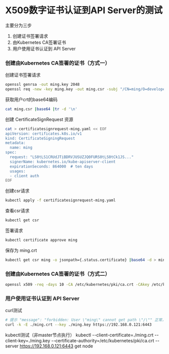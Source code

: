 # X509数字证书认证到API Server的测试
主要分为三步
1. 创建证书签署请求
2. 由Kubernetes CA签署证书
3. 用户使用证书认证到 API Server


### 创建由Kubernetes CA签署的证书（方式一）
创建证书签署请求
```bash
openssl genrsa -out ming.key 2048
openssl req -new -key ming.key -out ming.csr -subj "/CN=ming/O=developers"
```
获取用户crt的base64编码
```bash
cat ming.csr |base64 |tr -d '\n'
```
创建 CertificateSignRequest 资源
```bash
cat > certificatesignrequest-ming.yaml << EOF
apiVersion: certificates.k8s.io/v1
kind: CertificateSigningRequest
metadata:
  name: ming
spec:
  request: "LS0tLS1CRUdJTiBDRVJUSUZJQ0FURS0tLS0tCk1JS..."
  signerName: kubernetes.io/kube-apiserver-client
  expirationSeconds: 864000  # ten days
  usages:
  - client auth
EOF
```
创建csr请求
```bash
kubectl apply -f certificatesignrequest-ming.yaml
```
查看csr请求
```bash
kubectl get csr
```

签署请求
```bash
kubectl certificate approve ming
```

保存为 ming.crt
```bash
kubectl get csr ming -o jsonpath={.status.certificate} |base64 -d > ming.crt
```
### 创建由Kubernetes CA签署的证书（方式二）



```bash
openssl x509 -req -days 10 -CA /etc/kubernetes/pki/ca.crt -CAkey /etc/kubernetes/pki/ca.key -CAcreateserial -in ./ming.csr -out ./ming.crt
```

### 用户使用证书认证到 API Server
curl测试
```bash
# 提示 "message": "forbidden: User \"ming\" cannot get path \"/\"" 正常，表示用户已通过认证，只是还没有授权
curl -k -E ./ming.crt --key ./ming.key https://192.168.0.121:6443
```
kubectl测试（非master节点执行）
kubectl --client-certificate=./ming.crt --client-key=./ming.key --certificate-authority=/etc/kubernetes/pki/ca.crt --server https://192.168.0.121:6443 get node
```
